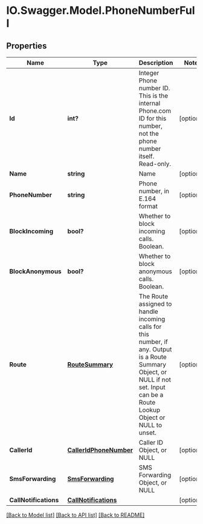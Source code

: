 # IO.Swagger.Model.PhoneNumberFull
## Properties

Name | Type | Description | Notes
------------ | ------------- | ------------- | -------------
**Id** | **int?** | Integer Phone number ID. This is the internal Phone.com ID for this number, not the phone number itself. Read-only. | [optional] 
**Name** | **string** | Name | [optional] 
**PhoneNumber** | **string** | Phone number, in E.164 format | [optional] 
**BlockIncoming** | **bool?** | Whether to block incoming calls. Boolean. | [optional] 
**BlockAnonymous** | **bool?** | Whether to block anonymous calls. Boolean. | [optional] 
**Route** | [**RouteSummary**](RouteSummary.md) | The Route assigned to handle incoming calls for this number, if any. Output is a Route Summary Object, or NULL if not set. Input can be a Route Lookup Object or NULL to unset. | [optional] 
**CallerId** | [**CallerIdPhoneNumber**](CallerIdPhoneNumber.md) | Caller ID Object, or NULL | [optional] 
**SmsForwarding** | [**SmsForwarding**](SmsForwarding.md) | SMS Forwarding Object, or NULL | [optional] 
**CallNotifications** | [**CallNotifications**](CallNotifications.md) |  | [optional] 

[[Back to Model list]](../README.md#documentation-for-models) [[Back to API list]](../README.md#documentation-for-api-endpoints) [[Back to README]](../README.md)

